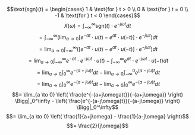 $$\text{sgn}(t) = 
\begin{cases} 
1 & \text{for } t > 0 \\
0 & \text{for } t = 0 \\
-1 & \text{for } t < 0
\end{cases}$$
$$X(\omega) = \int_{-\infty}^{\infty} \text{sgn}(t) \cdot e^{-j\omega t} dt$$
$$= \int_{-\infty}^{\infty} \left( \lim_{a \to 0} [e^{-at} \cdot u(t) - e^{at} \cdot u(-t)] \cdot e^{-j\omega t} \right) dt$$
$$= \lim_{a \to 0} \int_{-\infty}^{\infty} \left( [e^{-at} \cdot u(t) - e^{at} \cdot u(-t)] \cdot e^{-j\omega t} \right) dt$$
$$= \lim_{a \to 0} \int_{-\infty}^{\infty} e^{-at} \cdot e^{-j\omega t} \cdot u(t) - \int_{-\infty}^{\infty} e^{at} \cdot e^{-j\omega t} \cdot u(-t) dt$$
$$= \lim_{a \to 0} \int_{0}^{\infty} e^{-(a+j\omega)t} dt - \lim_{a \to 0} \int_{-\infty}^{0} e^{(a-j\omega)t} dt$$
$$= \lim_{a \to 0} \int_{0}^{\infty} e^{-(a+j\omega)t} dt - \lim_{a \to 0} \int_{0}^{\infty} e^{-(a-j\omega)t} dt$$
$$= \lim_{a \to 0} \left( \frac{e^{-(a+j\omega)t}}{-(a+j\omega)} \right) \Bigg|_0^\infty - \left( \frac{e^{-(a-j\omega)t}}{-(a-j\omega)} \right) \Bigg|_0^\infty$$
$$= \lim_{a \to 0} \left( \frac{1}{a+j\omega} - \frac{1}{a-j\omega} \right)$$
$$= \frac{2}{j\omega}$$